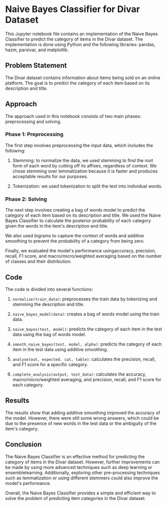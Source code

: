 # Naive Bayes Classifier for Divar Dataset

This Jupyter notebook file contains an implementation of the Naive Bayes Classifier to predict the category of items in
the Divar dataset. The implementation is done using Python and the following libraries: pandas, hazm, parsivar, and
matplotlib.

## Problem Statement

The Divar dataset contains information about items being sold on an online platform. The goal is to predict the category
of each item based on its description and title.

## Approach

The approach used in this notebook consists of two main phases: preprocessing and solving.

### Phase 1: Preprocessing

The first step involves preprocessing the input data, which includes the following:

1. Stemming: to normalize the data, we used stemming to find the root form of each word by cutting off its affixes,
   regardless of context. We chose stemming over lemmatization because it is faster and produces acceptable results for
   our purposes.

2. Tokenization: we used tokenization to split the text into individual words.

### Phase 2: Solving

The next step involves creating a bag of words model to predict the category of each item based on its description and
title. We used the Naive Bayes Classifier to calculate the posterior probability of each category given the words in the
item's description and title.

We also used bigrams to capture the context of words and additive smoothing to prevent the probability of a category
from being zero.

Finally, we evaluated the model's performance usingaccuracy, precision, recall, F1 score, and macro/micro/weighted
averaging based on the number of classes and their distribution.

## Code

The code is divided into several functions:

1. `normalize(train_data)`: preprocesses the train data by tokenizing and stemming the description and title.

2. `naive_bayes_model(data)`: creates a bag of words model using the train data.

3. `naive_bayes(test, model)`: predicts the category of each item in the test data using the bag of words model.

4. `smooth_naive_bayes(test, model, alpha)`: predicts the category of each item in the test data using additive
   smoothing.

5. `analyse(out, expected, cat, table)`: calculates the precision, recall, and F1 score for a specific category.

6. `complete_analysis(output, test_data)`: calculates the accuracy, macro/micro/weighted averaging, and precision,
   recall, and F1 score for each category.

## Results

The results show that adding additive smoothing improved the accuracy of the model. However, there were still some wrong
answers, which could be due to the presence of new words in the test data or the ambiguity of the item's category.

## Conclusion

The Naive Bayes Classifier is an effective method for predicting the category of items in the Divar dataset. However,
further improvements can be made by using more advanced techniques such as deep learning or ensemblelearning.
Additionally, exploring other pre-processing techniques such as lemmatization or using different stemmers could also
improve the model's performance.

Overall, the Naive Bayes Classifier provides a simple and efficient way to solve the problem of predicting item
categories in the Divar dataset.